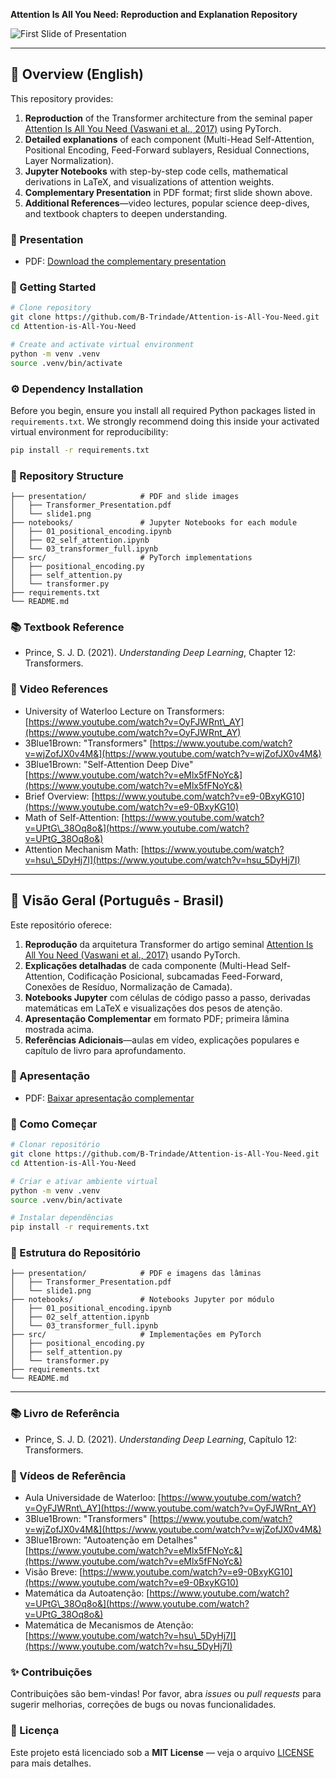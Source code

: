 **Attention Is All You Need: Reproduction and Explanation Repository**

![First Slide of Presentation](./presentation/Seminário___Attention_is_All_You_Need.pdf#page=1)

---

## 📖 Overview (English)

This repository provides:

1. **Reproduction** of the Transformer architecture from the seminal paper [Attention Is All You Need (Vaswani et al., 2017)](https://arxiv.org/abs/1706.03762) using PyTorch.
2. **Detailed explanations** of each component (Multi-Head Self-Attention, Positional Encoding, Feed-Forward sublayers, Residual Connections, Layer Normalization).
3. **Jupyter Notebooks** with step-by-step code cells, mathematical derivations in LaTeX, and visualizations of attention weights.
4. **Complementary Presentation** in PDF format; first slide shown above.
5. **Additional References**—video lectures, popular science deep-dives, and textbook chapters to deepen understanding.

### 🔗 Presentation

* PDF: [Download the complementary presentation](./presentation/Transformer_Presentation.pdf)

### 🚀 Getting Started

```bash
# Clone repository
git clone https://github.com/B-Trindade/Attention-is-All-You-Need.git
cd Attention-is-All-You-Need

# Create and activate virtual environment 
python -m venv .venv
source .venv/bin/activate
```

### ⚙️ Dependency Installation

Before you begin, ensure you install all required Python packages listed in `requirements.txt`. We strongly recommend doing this inside your activated virtual environment for reproducibility:

```bash
pip install -r requirements.txt
```

### 📂 Repository Structure

```
├── presentation/            # PDF and slide images
│   ├── Transformer_Presentation.pdf
│   └── slide1.png
├── notebooks/               # Jupyter Notebooks for each module
│   ├── 01_positional_encoding.ipynb
│   ├── 02_self_attention.ipynb
│   └── 03_transformer_full.ipynb
├── src/                     # PyTorch implementations
│   ├── positional_encoding.py
│   ├── self_attention.py
│   └── transformer.py
├── requirements.txt
└── README.md
```

### 📚 Textbook Reference

* Prince, S. J. D. (2021). *Understanding Deep Learning*, Chapter 12: Transformers.

### 🎥 Video References

* University of Waterloo Lecture on Transformers: [https://www.youtube.com/watch?v=OyFJWRnt\_AY](https://www.youtube.com/watch?v=OyFJWRnt_AY)
* 3Blue1Brown: "Transformers" [https://www.youtube.com/watch?v=wjZofJX0v4M&](https://www.youtube.com/watch?v=wjZofJX0v4M&)
* 3Blue1Brown: "Self-Attention Deep Dive" [https://www.youtube.com/watch?v=eMlx5fFNoYc&](https://www.youtube.com/watch?v=eMlx5fFNoYc&)
* Brief Overview: [https://www.youtube.com/watch?v=e9-0BxyKG10](https://www.youtube.com/watch?v=e9-0BxyKG10)
* Math of Self-Attention: [https://www.youtube.com/watch?v=UPtG\_38Oq8o&](https://www.youtube.com/watch?v=UPtG_38Oq8o&)
* Attention Mechanism Math: [https://www.youtube.com/watch?v=hsu\_5DyHj7I](https://www.youtube.com/watch?v=hsu_5DyHj7I)


---

## 📖 Visão Geral (Português - Brasil)

Este repositório oferece:

1. **Reprodução** da arquitetura Transformer do artigo seminal [Attention Is All You Need (Vaswani et al., 2017)](https://arxiv.org/abs/1706.03762) usando PyTorch.
2. **Explicações detalhadas** de cada componente (Multi-Head Self-Attention, Codificação Posicional, subcamadas Feed-Forward, Conexões de Resíduo, Normalização de Camada).
3. **Notebooks Jupyter** com células de código passo a passo, derivadas matemáticas em LaTeX e visualizações dos pesos de atenção.
4. **Apresentação Complementar** em formato PDF; primeira lâmina mostrada acima.
5. **Referências Adicionais**—aulas em vídeo, explicações populares e capítulo de livro para aprofundamento.

### 🔗 Apresentação

* PDF: [Baixar apresentação complementar](./presentation/Transformer_Presentation.pdf)

### 🚀 Como Começar

```bash
# Clonar repositório
git clone https://github.com/B-Trindade/Attention-is-All-You-Need.git
cd Attention-is-All-You-Need

# Criar e ativar ambiente virtual 
python -m venv .venv
source .venv/bin/activate

# Instalar dependências
pip install -r requirements.txt
```

### 📂 Estrutura do Repositório

```
├── presentation/            # PDF e imagens das lâminas
│   ├── Transformer_Presentation.pdf
│   └── slide1.png
├── notebooks/               # Notebooks Jupyter por módulo
│   ├── 01_positional_encoding.ipynb
│   ├── 02_self_attention.ipynb
│   └── 03_transformer_full.ipynb
├── src/                     # Implementações em PyTorch
│   ├── positional_encoding.py
│   ├── self_attention.py
│   └── transformer.py
├── requirements.txt
└── README.md
```

---

### 📚 Livro de Referência

* Prince, S. J. D. (2021). *Understanding Deep Learning*, Capítulo 12: Transformers.

### 🎥 Vídeos de Referência

* Aula Universidade de Waterloo: [https://www.youtube.com/watch?v=OyFJWRnt\_AY](https://www.youtube.com/watch?v=OyFJWRnt_AY)
* 3Blue1Brown: "Transformers" [https://www.youtube.com/watch?v=wjZofJX0v4M&](https://www.youtube.com/watch?v=wjZofJX0v4M&)
* 3Blue1Brown: "Autoatenção em Detalhes" [https://www.youtube.com/watch?v=eMlx5fFNoYc&](https://www.youtube.com/watch?v=eMlx5fFNoYc&)
* Visão Breve: [https://www.youtube.com/watch?v=e9-0BxyKG10](https://www.youtube.com/watch?v=e9-0BxyKG10)
* Matemática da Autoatenção: [https://www.youtube.com/watch?v=UPtG\_38Oq8o&](https://www.youtube.com/watch?v=UPtG_38Oq8o&)
* Matemática de Mecanismos de Atenção: [https://www.youtube.com/watch?v=hsu\_5DyHj7I](https://www.youtube.com/watch?v=hsu_5DyHj7I)

### ✨ Contribuições

Contribuições são bem-vindas! Por favor, abra *issues* ou *pull requests* para sugerir melhorias, correções de bugs ou novas funcionalidades.

### 📄 Licença

Este projeto está licenciado sob a **MIT License** — veja o arquivo [LICENSE](LICENSE) para mais detalhes.
